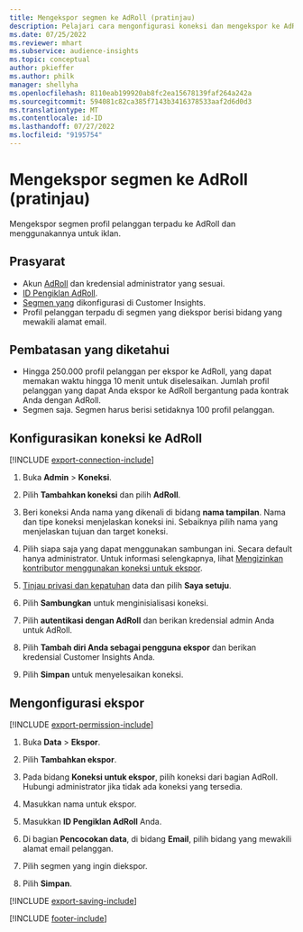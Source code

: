 ```yaml
---
title: Mengekspor segmen ke AdRoll (pratinjau)
description: Pelajari cara mengonfigurasi koneksi dan mengekspor ke AdRoll.
ms.date: 07/25/2022
ms.reviewer: mhart
ms.subservice: audience-insights
ms.topic: conceptual
author: pkieffer
ms.author: philk
manager: shellyha
ms.openlocfilehash: 8110eab199920ab8fc2ea15678139faf264a242a
ms.sourcegitcommit: 594081c82ca385f7143b3416378533aaf2d6d0d3
ms.translationtype: MT
ms.contentlocale: id-ID
ms.lasthandoff: 07/27/2022
ms.locfileid: "9195754"
---
```

# <a name="export-segments-to-adroll-preview"></a>Mengekspor segmen ke AdRoll (pratinjau)

Mengekspor segmen profil pelanggan terpadu ke AdRoll dan menggunakannya untuk iklan.

## <a name="prerequisites"></a>Prasyarat

- Akun [AdRoll](https://www.adroll.com/) dan kredensial administrator yang sesuai.
- [ID Pengiklan AdRoll](https://help.adroll.com/hc/articles/212011838-Advertiser-Profiles).
- [Segmen yang](segments.md) dikonfigurasi di Customer Insights.
- Profil pelanggan terpadu di segmen yang diekspor berisi bidang yang mewakili alamat email.

## <a name="known-limitations"></a>Pembatasan yang diketahui

- Hingga 250.000 profil pelanggan per ekspor ke AdRoll, yang dapat memakan waktu hingga 10 menit untuk diselesaikan. Jumlah profil pelanggan yang dapat Anda ekspor ke AdRoll bergantung pada kontrak Anda dengan AdRoll.
- Segmen saja. Segmen harus berisi setidaknya 100 profil pelanggan.

## <a name="set-up-connection-to-adroll"></a>Konfigurasikan koneksi ke AdRoll

[!INCLUDE [export-connection-include](includes/export-connection-admn.md)]

1. Buka **Admin** > **Koneksi**.

1. Pilih **Tambahkan koneksi** dan pilih **AdRoll**.

1. Beri koneksi Anda nama yang dikenali di bidang **nama tampilan**. Nama dan tipe koneksi menjelaskan koneksi ini. Sebaiknya pilih nama yang menjelaskan tujuan dan target koneksi.

1. Pilih siapa saja yang dapat menggunakan sambungan ini. Secara default hanya administrator. Untuk informasi selengkapnya, lihat [Mengizinkan kontributor menggunakan koneksi untuk ekspor](connections.md#allow-contributors-to-use-a-connection-for-exports).

1. [Tinjau privasi dan kepatuhan](connections.md#data-privacy-and-compliance) data dan pilih **Saya setuju**.

1. Pilih **Sambungkan** untuk menginisialisasi koneksi.

1. Pilih **autentikasi dengan AdRoll** dan berikan kredensial admin Anda untuk AdRoll.

1. Pilih **Tambah diri Anda sebagai pengguna ekspor** dan berikan kredensial Customer Insights Anda.

1. Pilih **Simpan** untuk menyelesaikan koneksi.

## <a name="configure-an-export"></a>Mengonfigurasi ekspor

[!INCLUDE [export-permission-include](includes/export-permission.md)]

1. Buka **Data** > **Ekspor**.

1. Pilih **Tambahkan ekspor**.

1. Pada bidang **Koneksi untuk ekspor**, pilih koneksi dari bagian AdRoll. Hubungi administrator jika tidak ada koneksi yang tersedia.

1. Masukkan nama untuk ekspor.

1. Masukkan **ID Pengiklan AdRoll** Anda.

1. Di bagian **Pencocokan data**, di bidang **Email**, pilih bidang yang mewakili alamat email pelanggan.

1. Pilih segmen yang ingin diekspor.

1. Pilih **Simpan**.

[!INCLUDE [export-saving-include](includes/export-saving.md)]

[!INCLUDE [footer-include](includes/footer-banner.md)]
